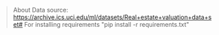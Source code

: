 >About Data
 source: https://archive.ics.uci.edu/ml/datasets/Real+estate+valuation+data+set#
>For installing requirements 
"pip install -r requirements.txt"